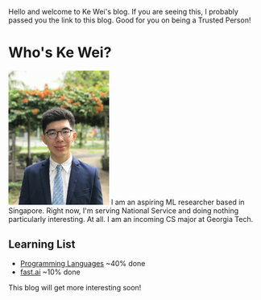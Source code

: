 Hello and welcome to Ke Wei's blog. If you are seeing this, I probably passed you the link to this blog. Good for you on being a Trusted Person!

# Who's Ke Wei?
<img src="images/IMG-6564.jpg" alt="Profile Picture" width="200"/>
I am an aspiring ML researcher based in Singapore. Right now, I'm serving National Service and doing nothing particularly interesting. At all.
I am an incoming CS major at Georgia Tech.

## Learning List
* [Programming Languages](https://www.coursera.org/learn/programming-languages-part-b) ~40% done
* [fast.ai](https://fast.ai) ~10% done

This blog will get more interesting soon!

